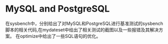 # MySQL and PostgreSQL
在sysbench中，分别给出了对MySQL和PostgreSQL进行基准测试的sysbench脚本的相关代码,在mydateset中给出了相关测试的截图以及一些报错及其解决方案。
在optimize中给出了一些SQL语句的优化。

